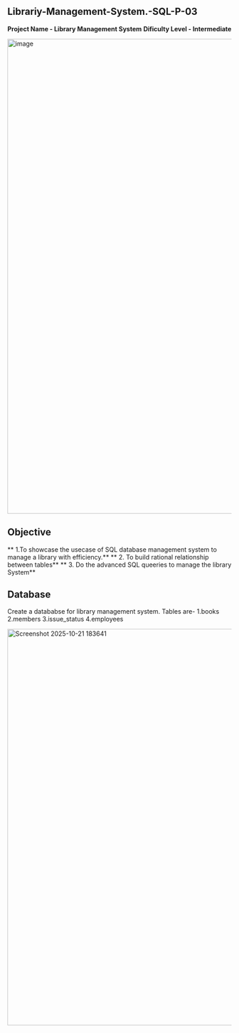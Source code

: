 ## Librariy-Management-System.-SQL-P-03
**Project Name - Library Management System**
**Dificulty Level - Intermediate**

<img width="1600" height="1067" alt="image" src="https://github.com/user-attachments/assets/5cc086fc-4ea0-431f-a9a6-5fde2ef76e8d" />

## Objective
** 1.To showcase the usecase of SQL database management system to manage a library with efficiency.**
** 2. To build rational relationship between tables**
** 3. Do the advanced SQL queeries to manage the library System**

## Database
Create a datababse for library management system. Tables are-
1.books
2.members
3.issue_status
4.employees

<img width="1525" height="891" alt="Screenshot 2025-10-21 183641" src="https://github.com/user-attachments/assets/e81e8f05-ae61-4add-b4d4-93df829c8af6" />









